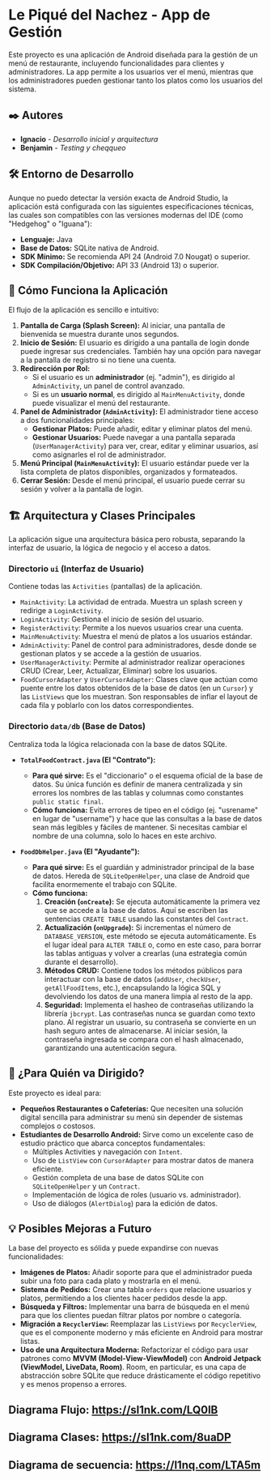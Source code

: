 # Le Piqué del Nachez - App de Gestión

Este proyecto es una aplicación de Android diseñada para la gestión de un menú de restaurante, incluyendo funcionalidades para clientes y administradores. La app permite a los usuarios ver el menú, mientras que los administradores pueden gestionar tanto los platos como los usuarios del sistema.

## ✒️ Autores

*   **Ignacio** - *Desarrollo inicial y arquitectura*
*   **Benjamin** - *Testing y cheqqueo*

## 🛠️ Entorno de Desarrollo

Aunque no puedo detectar la versión exacta de Android Studio, la aplicación está configurada con las siguientes especificaciones técnicas, las cuales son compatibles con las versiones modernas del IDE (como "Hedgehog" o "Iguana"):

*   **Lenguaje:** Java
*   **Base de Datos:** SQLite nativa de Android.
*   **SDK Mínimo:** Se recomienda API 24 (Android 7.0 Nougat) o superior.
*   **SDK Compilación/Objetivo:** API 33 (Android 13) o superior.

## 🚀 Cómo Funciona la Aplicación

El flujo de la aplicación es sencillo e intuitivo:

1.  **Pantalla de Carga (Splash Screen):** Al iniciar, una pantalla de bienvenida se muestra durante unos segundos.
2.  **Inicio de Sesión:** El usuario es dirigido a una pantalla de login donde puede ingresar sus credenciales. También hay una opción para navegar a la pantalla de registro si no tiene una cuenta.
3.  **Redirección por Rol:**
    *   Si el usuario es un **administrador** (ej. "admin"), es dirigido al `AdminActivity`, un panel de control avanzado.
    *   Si es un **usuario normal**, es dirigido al `MainMenuActivity`, donde puede visualizar el menú del restaurante.
4.  **Panel de Administrador (`AdminActivity`):** El administrador tiene acceso a dos funcionalidades principales:
    *   **Gestionar Platos:** Puede añadir, editar y eliminar platos del menú.
    *   **Gestionar Usuarios:** Puede navegar a una pantalla separada (`UserManagerActivity`) para ver, crear, editar y eliminar usuarios, así como asignarles el rol de administrador.
5.  **Menú Principal (`MainMenuActivity`):** El usuario estándar puede ver la lista completa de platos disponibles, organizados y formateados.
6.  **Cerrar Sesión:** Desde el menú principal, el usuario puede cerrar su sesión y volver a la pantalla de login.

## 🏗️ Arquitectura y Clases Principales

La aplicación sigue una arquitectura básica pero robusta, separando la interfaz de usuario, la lógica de negocio y el acceso a datos.

### Directorio `ui` (Interfaz de Usuario)

Contiene todas las `Activities` (pantallas) de la aplicación.

*   `MainActivity`: La actividad de entrada. Muestra un splash screen y redirige a `LoginActivity`.
*   `LoginActivity`: Gestiona el inicio de sesión del usuario.
*   `RegisterActivity`: Permite a los nuevos usuarios crear una cuenta.
*   `MainMenuActivity`: Muestra el menú de platos a los usuarios estándar.
*   `AdminActivity`: Panel de control para administradores, desde donde se gestionan platos y se accede a la gestión de usuarios.
*   `UserManagerActivity`: Permite al administrador realizar operaciones CRUD (Crear, Leer, Actualizar, Eliminar) sobre los usuarios.
*   `FoodCursorAdapter` y `UserCursorAdapter`: Clases clave que actúan como puente entre los datos obtenidos de la base de datos (en un `Cursor`) y las `ListViews` que los muestran. Son responsables de inflar el layout de cada fila y poblarlo con los datos correspondientes.

### Directorio `data/db` (Base de Datos)

Centraliza toda la lógica relacionada con la base de datos SQLite.

*   **`TotalFoodContract.java` (El "Contrato"):**
    *   **Para qué sirve:** Es el "diccionario" o el esquema oficial de la base de datos. Su única función es definir de manera centralizada y sin errores los nombres de las tablas y columnas como constantes `public static final`.
    *   **Cómo funciona:** Evita errores de tipeo en el código (ej. "usrename" en lugar de "username") y hace que las consultas a la base de datos sean más legibles y fáciles de mantener. Si necesitas cambiar el nombre de una columna, solo lo haces en este archivo.

*   **`FoodDbHelper.java` (El "Ayudante"):**
    *   **Para qué sirve:** Es el guardián y administrador principal de la base de datos. Hereda de `SQLiteOpenHelper`, una clase de Android que facilita enormemente el trabajo con SQLite.
    *   **Cómo funciona:**
        1.  **Creación (`onCreate`):** Se ejecuta automáticamente la primera vez que se accede a la base de datos. Aquí se escriben las sentencias `CREATE TABLE` usando las constantes del `Contract`.
        2.  **Actualización (`onUpgrade`):** Si incrementas el número de `DATABASE_VERSION`, este método se ejecuta automáticamente. Es el lugar ideal para `ALTER TABLE` o, como en este caso, para borrar las tablas antiguas y volver a crearlas (una estrategia común durante el desarrollo).
        3.  **Métodos CRUD:** Contiene todos los métodos públicos para interactuar con la base de datos (`addUser`, `checkUser`, `getAllFoodItems`, etc.), encapsulando la lógica SQL y devolviendo los datos de una manera limpia al resto de la app.
        4.  **Seguridad:** Implementa el hasheo de contraseñas utilizando la librería `jbcrypt`. Las contraseñas nunca se guardan como texto plano. Al registrar un usuario, su contraseña se convierte en un hash seguro antes de almacenarse. Al iniciar sesión, la contraseña ingresada se compara con el hash almacenado, garantizando una autenticación segura.

## 👥 ¿Para Quién va Dirigido?

Este proyecto es ideal para:

*   **Pequeños Restaurantes o Cafeterías:** Que necesiten una solución digital sencilla para administrar su menú sin depender de sistemas complejos o costosos.
*   **Estudiantes de Desarrollo Android:** Sirve como un excelente caso de estudio práctico que abarca conceptos fundamentales:
    *   Múltiples Activities y navegación con `Intent`.
    *   Uso de `ListView` con `CursorAdapter` para mostrar datos de manera eficiente.
    *   Gestión completa de una base de datos SQLite con `SQLiteOpenHelper` y un `Contract`.
    *   Implementación de lógica de roles (usuario vs. administrador).
    *   Uso de diálogos (`AlertDialog`) para la edición de datos.

## 💡 Posibles Mejoras a Futuro

La base del proyecto es sólida y puede expandirse con nuevas funcionalidades:

*   **Imágenes de Platos:** Añadir soporte para que el administrador pueda subir una foto para cada plato y mostrarla en el menú.
*   **Sistema de Pedidos:** Crear una tabla `orders` que relacione usuarios y platos, permitiendo a los clientes hacer pedidos desde la app.
*   **Búsqueda y Filtros:** Implementar una barra de búsqueda en el menú para que los clientes puedan filtrar platos por nombre o categoría.
*   **Migración a `RecyclerView`:** Reemplazar las `ListViews` por `RecyclerView`, que es el componente moderno y más eficiente en Android para mostrar listas.
*   **Uso de una Arquitectura Moderna:** Refactorizar el código para usar patrones como **MVVM (Model-View-ViewModel)** con **Android Jetpack (ViewModel, LiveData, Room)**. Room, en particular, es una capa de abstracción sobre SQLite que reduce drásticamente el código repetitivo y es menos propenso a errores.

## Diagrama Flujo: https://sl1nk.com/LQ0lB
## Diagrama Clases: https://sl1nk.com/8uaDP
## Diagrama de secuencia: https://l1nq.com/LTA5m

